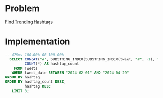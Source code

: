 # Problem

[Find Trending Hashtags](https://leetcode.com/problems/find-trending-hashtags/)

# Implementation

```sql
-- 476ms 100.00% 0B 100.00%
  SELECT CONCAT("#", SUBSTRING_INDEX(SUBSTRING_INDEX(tweet, "#", -1), " ", 1)) AS hashtag,
         COUNT(*) AS hashtag_count
    FROM Tweets
   WHERE tweet_date BETWEEN "2024-02-01" AND "2024-04-29" 
GROUP BY hashtag
ORDER BY hashtag_count DESC, 
         hashtag DESC
   LIMIT 3;
```
